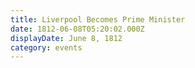 ```yaml
---
title: Liverpool Becomes Prime Minister
date: 1812-06-08T05:20:02.000Z
displayDate: June 8, 1812
category: events
---
```

